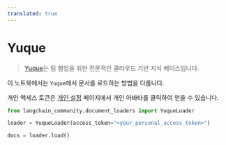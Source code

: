 ```yaml
---
translated: true
---
```


# Yuque

>[Yuque](https://www.yuque.com/)는 팀 협업을 위한 전문적인 클라우드 기반 지식 베이스입니다.

이 노트북에서는 `Yuque`에서 문서를 로드하는 방법을 다룹니다.

개인 액세스 토큰은 [개인 설정](https://www.yuque.com/settings/tokens) 페이지에서 개인 아바타를 클릭하여 얻을 수 있습니다.

```python
from langchain_community.document_loaders import YuqueLoader
```

```python
loader = YuqueLoader(access_token="<your_personal_access_token>")
```

```python
docs = loader.load()
```
